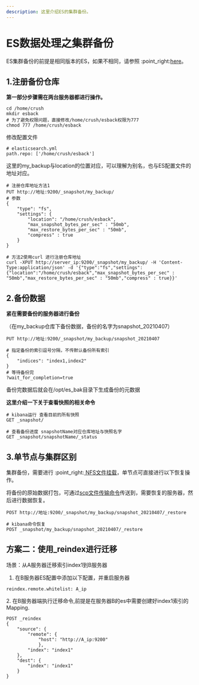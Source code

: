 ```yaml
---
description: 这里介绍ES的集群备份。
---
```


# ES数据处理之集群备份

ES集群备份的前提是相同版本的ES，如果不相同，请参照 :point\_right:[here](es-shu-ju-chu-li-zhi-kua-ban-ben-qian-yi.md)。

## 1.注册备份仓库

**第一部分步骤需在两台服务器都进行操作。**

```
cd /home/crush
mkdir esback
# 为了避免权限问题，直接修改/home/crush/esback权限为777
chmod 777 /home/crush/esback
```

修改配置文件

```
# elasticsearch.yml
path.repo: ['/home/crush/esback']
```

这里的my\_backup与location的位置对应，可以理解为别名，也与ES配置文件的地址对应。

```
# 注册仓库地址方法1
PUT http://地址:9200/_snapshot/my_backup/
# 参数
{
    "type": "fs",
    "settings": {
        "location": "/home/crush/esback",
        "max_snapshot_bytes_per_sec" : "50mb",
        "max_restore_bytes_per_sec" : "50mb",
        "compress" : true
    }
}

# 方法2使用curl 进行注册仓库地址
curl -XPUT http://server_ip:9200/_snapshot/my_backup/ -H 'Content-Type:application/json' -d '{"type":"fs","settings":{"location":"/home/crush/esback","max_snapshot_bytes_per_sec" : "50mb","max_restore_bytes_per_sec" : "50mb","compress" : true}}'
```

## 2.备份数据

**紧在需要备份的服务器进行备份**

（在my\_backup仓库下备份数据，备份的名字为snapshot\_20210407）

```
PUT http://地址:9200/_snapshot/my_backup/snapshot_20210407

# 指定备份的索引逗号分隔，不传默认备份所有索引
{
    "indices": "index1,index2"
}
# 等待备份完
?wait_for_completion=true 
```

备份完数据后就会在/opt/es\_bak目录下生成备份的元数据

**这里介绍一下关于查看快照的相关命令**

```
# kibana运行 查看目前的所有快照
GET _snapshot/

# 查看备份进度 snapshotName对应仓库地址与快照名字
GET _snapshot/snapshotName/_status
```

## 3.单节点与集群区别

集群备份，需要进行 :point\_right:[ NFS文件挂载](../../huan-jing-bu-shu/huan-jing-da-jian/nfs-wen-jian-gua-zai.md)，单节点可直接进行以下恢复操作。

将备份的原始数据打包，可通过[scp文件传输命令](../../develop-and-summary/chang-yong-ming-ling/linux-basic-command.md#2-wen-jian-de-chuan-shu)传送到，需要恢复的服务器，然后进行数据恢复。

```
POST http://地址:9200/_snapshot/my_backup/snapshot_20210407/_restore

# kibana命令恢复
POST _snapshot/my_backup/snapshot_20210407/_restore
```

## 方案二：使用\_reindex进行迁移

场景：从A服务器迁移索引index1到B服务器

1. 在B服务器ES配置中添加以下配置，并重启服务器

```
reindex.remote.whitelist: A_ip
```

2\. 在B服务器端执行迁移命令,前提是在服务器B的es中需要创建好index1索引的Mapping.

```
POST _reindex
{
    "source": {
        "remote": {
            "host": "http://A_ip:9200"
            },
        "index": "index1"
    },
    "dest": {
        "index": "index1"
    }
}
```

